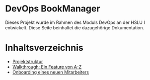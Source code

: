 # DevOps BookManager
Dieses Projekt wurde im Rahmen des Moduls DevOps an der HSLU I entwickelt.
Diese Seite beinhaltet die dazugehörige Dokumentation.

# Inhaltsverzeichnis
- [Projektstruktur](chapters/projektstruktur.md)
- [Walkthrough: Ein Feature von A-Z](chapters/walkthrough-feature.md)
- [Onboarding eines neuen Mitarbeiters](chapters/onboarding-mitarbeiter.md)